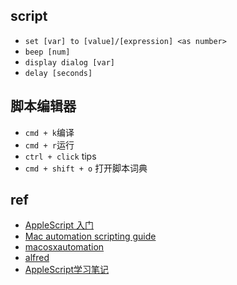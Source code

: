 ## script

+ `set [var] to [value]/[expression] <as number>`
+ `beep [num]`
+ `display dialog [var]`
+ `delay [seconds]`

## 脚本编辑器

+ `cmd + k`编译
+ `cmd + r`运行
+ `ctrl + click` tips
+ `cmd + shift + o` 打开脚本词典


## ref

+ [AppleScript 入门](https://sspai.com/post/46912)
+ [Mac automation scripting guide](https://developer.apple.com/library/archive/documentation/LanguagesUtilities/Conceptual/MacAutomationScriptingGuide/GettoKnowScriptEditor.html)
+ [macosxautomation](https://www.macosxautomation.com/applescript/firsttutorial/index.html)
+ [alfred](https://www.alfredforum.com/)
+ [AppleScript学习笔记](https://blog.csdn.net/jymn_chen/article/details/19755895)